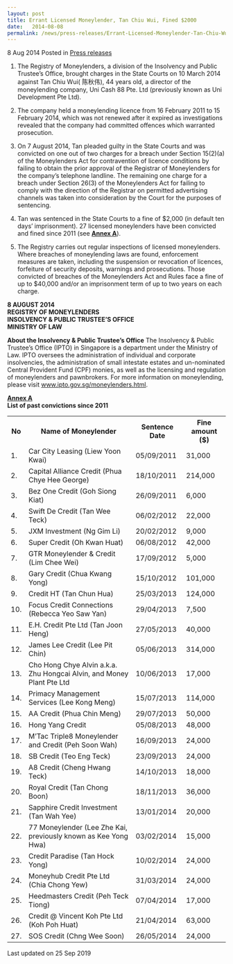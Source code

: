 ```yaml
---
layout: post
title: Errant Licensed Moneylender, Tan Chiu Wui, Fined $2000
date:   2014-08-08
permalink: /news/press-releases/Errant-Licensed-Moneylender-Tan-Chiu-Wui-Fined-2000
---
```



8 Aug 2014 Posted in [Press releases](/news/press-releases)

1. The Registry of Moneylenders, a division of the Insolvency and Public Trustee’s Office, brought charges in the State Courts on 10 March 2014 against Tan Chiu Wui( 陈秋伟), 44 years old, a director of the moneylending company, Uni Cash 88 Pte. Ltd (previously known as Uni Development Pte Ltd).

2. The company held a moneylending licence from 16 February 2011 to 15 February 2014, which was not renewed after it expired as investigations revealed that the company had committed offences which warranted prosecution.

3. On 7 August 2014, Tan pleaded guilty in the State Courts and was convicted on one out of two charges for a breach under Section 15(2)(a) of the Moneylenders Act for contravention of licence conditions by failing to obtain the prior approval of the Registrar of Moneylenders for the company’s telephone landline. The remaining one charge for a breach under Section 26(3) of the Moneylenders Act for failing to comply with the direction of the Registrar on permitted advertising channels was taken into consideration by the Court for the purposes of sentencing.

4. Tan was sentenced in the State Courts to a fine of $2,000 (in default ten days’ imprisonment). 27 licensed moneylenders have been convicted and fined since 2011 (see **<u>Annex A</u>**). 

5. The Registry carries out regular inspections of licensed moneylenders. Where breaches of moneylending laws are found, enforcement measures are taken, including the suspension or revocation of licences, forfeiture of security deposits, warnings and prosecutions. Those convicted of breaches of the Moneylenders Act and Rules face a fine of up to $40,000 and/or an imprisonment term of up to two years on each charge.

**8 AUGUST 2014**  
**REGISTRY OF MONEYLENDERS**  
**INSOLVENCY & PUBLIC TRUSTEE’S OFFICE**  
**MINISTRY OF LAW**


**About the Insolvency & Public Trustee’s Office**
The Insolvency & Public Trustee’s Office (IPTO) in Singapore is a department under the Ministry of Law. IPTO oversees the administration of individual and corporate insolvencies, the administration of small intestate estates and un-nominated Central Provident Fund (CPF) monies, as well as the licensing and regulation of moneylenders and pawnbrokers. For more information on moneylending, please visit www.ipto.gov.sg/moneylenders.html.

**<u>Annex A</u>**  
**List of past convictions since 2011**  



<table class="table-h">
<tr>
<th>No</th>
<th>Name of Moneylender</th>
<th>Sentence Date</th>
<th>Fine amount ($)</th>
</tr>
<tr>
<td>1.</td>
<td>Car City Leasing (Liew Yoon Kwai)</td>
<td>05/09/2011</td>
<td>31,000</td>
</tr>
<tr>
<td>2.</td>
<td>Capital Alliance Credit (Phua Chye Hee George)</td>
<td>18/10/2011</td>
<td>214,000</td>
</tr>
<tr>
<td>3.</td>
<td>Bez One Credit (Goh Siong Kiat)</td>
<td>26/09/2011</td>
<td>6,000</td>
</tr>
<tr>
<td>4.</td>
<td>Swift De Credit (Tan Wee Teck)</td>
<td>06/02/2012</td>
<td>22,000</td>
</tr>
<tr>
<td>5.</td>
<td>JXM Investment (Ng Gim Li)</td>
<td>20/02/2012</td>
<td>9,000</td>
</tr>
<tr>
<td>6.</td>
<td>Super Credit (Oh Kwan Huat)</td>
<td>06/08/2012</td>
<td>42,000</td>
</tr>
<tr>
<td>7.</td>
<td>GTR Moneylender &amp; Credit (Lim Chee Wei)</td>
<td>17/09/2012</td>
<td>5,000</td>
</tr>
<tr>
<td>8.</td>
<td>Gary Credit (Chua Kwang Yong)</td>
<td>15/10/2012</td>
<td>101,000</td>
</tr>
<tr>
<td>9.</td>
<td>Credit HT (Tan Chun Hua)</td>
<td>25/03/2013</td>
<td>124,000</td>
</tr>
<tr>
<td>10.</td>
<td>Focus Credit Connections (Rebecca Yeo Saw Yan)</td>
<td>29/04/2013</td>
<td>7,500</td>
</tr>
<tr>
<td>11.</td>
<td>E.H. Credit Pte Ltd (Tan Joon Heng)</td>
<td>27/05/2013</td>
<td>40,000</td>
</tr>
<tr>
<td>12.</td>
<td>James Lee Credit (Lee Pit Chin)</td>
<td>05/06/2013</td>
<td>314,000</td>
</tr>
<tr>
<td>13.</td>
<td>Cho Hong Chye Alvin a.k.a. Zhu Hongcai Alvin, and Money Plant Pte Ltd</td>
<td>10/06/2013</td>
<td>17,000</td>
</tr>
<tr>
<td>14.</td>
<td>Primacy Management Services (Lee Kong Meng)</td>
<td>15/07/2013</td>
<td>114,000</td>
</tr>
<tr>
<td>15.</td>
<td>AA Credit (Phua Chin Meng)</td>
<td>29/07/2013</td>
<td>50,000</td>
</tr>
<tr>
<td>16.</td>
<td>Hong Yang Credit</td>
<td>05/08/2013</td>
<td>48,000</td>
</tr>
<tr>
<td>17.</td>
<td>M&rsquo;Tac Triple8 Moneylender and Credit (Peh Soon Wah)</td>
<td>16/09/2013</td>
<td>24,000</td>
</tr>
<tr>
<td>18.</td>
<td>SB Credit (Teo Eng Teck)</td>
<td>23/09/2013</td>
<td>24,000</td>
</tr>
<tr>
<td>19.</td>
<td>A8 Credit (Cheng Hwang Teck)</td>
<td>14/10/2013</td>
<td>18,000</td>
</tr>
<tr>
<td>20.</td>
<td>Royal Credit (Tan Chong Boon)</td>
<td>18/11/2013</td>
<td>36,000</td>
</tr>
<tr>
<td>21.</td>
<td>Sapphire Credit Investment (Tan Wah Yee)</td>
<td>13/01/2014</td>
<td>20,000</td>
</tr>
<tr>
<td>22.</td>
<td>77 Moneylender (Lee Zhe Kai, previously known as Kee Yong Hwa)</td>
<td>03/02/2014</td>
<td>15,000</td>
</tr>
<tr>
<td>23.</td>
<td>Credit Paradise (Tan Hock Yong)</td>
<td>10/02/2014</td>
<td>24,000</td>
</tr>
<tr>
<td>24.</td>
<td>Moneyhub Credit Pte Ltd (Chia Chong Yew)</td>
<td>31/03/2014</td>
<td>24,000</td>
</tr>
<tr>
<td>25.</td>
<td>Heedmasters Credit (Peh Teck Tiong)</td>
<td>07/04/2014</td>
<td>17,000</td>
</tr>
<tr>
<td>26.</td>
<td>Credit @ Vincent Koh Pte Ltd (Koh Poh Huat)</td>
<td>21/04/2014</td>
<td>63,000</td>
</tr>
<tr>
<td>27.</td>
<td>SOS Credit (Chng Wee Soon)</td>
<td>26/05/2014</td>
<td>24,000</td>
</tr>
</table>


<p class="right-side-updated">Last updated on 25 Sep 2019</p>
